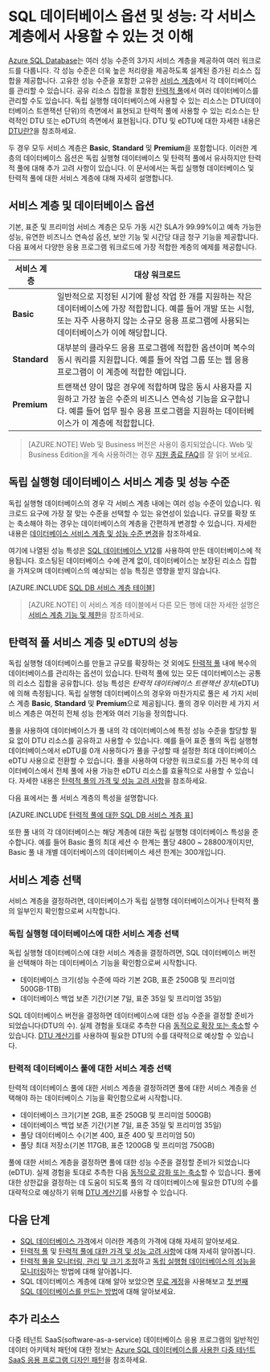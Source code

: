 <properties
	pageTitle="SQL 데이터베이스 성능 및 옵션: 서비스 계층 | Microsoft Azure"
	description="규모를 조정하는 동안 비용 및 기능의 균형을 유지하도록 서비스 계층의 SQL 데이터베이스 성능 및 비즈니스 연속성 기능을 비교합니다."
	keywords="데이터베이스 옵션, 데이터베이스 성능"
	services="sql-database"
	documentationCenter=""
	authors="CarlRabeler"
	manager="jhubbard"
	editor="CarlRabeler"/>

<tags
	ms.service="sql-database"
	ms.devlang="na"
	ms.topic="get-started-article"
	ms.tgt_pltfrm="na"
	ms.workload="data-management"
	ms.date="08/10/2016"
	ms.author="carlrab"/>

# SQL 데이터베이스 옵션 및 성능: 각 서비스 계층에서 사용할 수 있는 것 이해

[Azure SQL Database](sql-database-technical-overview.md)는 여러 성능 수준의 3가지 서비스 계층을 제공하여 여러 워크로드를 다룹니다. 각 성능 수준은 더욱 높은 처리량을 제공하도록 설계된 증가된 리소스 집합을 제공합니다. 고유한 성능 수준을 포함한 고유한 [서비스 계층](sql-database-service-tiers.md#standalone-database-service-tiers-and-performance-levels)에서 각 데이터베이스를 관리할 수 있습니다. 공유 리소스 집합을 포함한 [탄력적 풀](sql-database-service-tiers.md#elastic-pool-service-tiers-and-performance-in-edtus)에서 여러 데이터베이스를 관리할 수도 있습니다. 독립 실행형 데이터베이스에 사용할 수 있는 리소스는 DTU(데이터베이스 트랜잭션 단위)의 측면에서 표현되고 탄력적 풀에 사용할 수 있는 리소스는 탄력적인 DTU 또는 eDTU의 측면에서 표현됩니다. DTU 및 eDTU에 대한 자세한 내용은 [DTU란?](sql-database-what-is-a-DTU.md)을 참조하세요.

두 경우 모두 서비스 계층은 **Basic**, **Standard** 및 **Premium**을 포함합니다. 이러한 계층의 데이터베이스 옵션은 독립 실행형 데이터베이스 및 탄력적 풀에서 유사하지만 탄력적 풀에 대해 추가 고려 사항이 있습니다. 이 문서에서는 독립 실행형 데이터베이스 및 탄력적 풀에 대한 서비스 계층에 대해 자세히 설명합니다.

## 서비스 계층 및 데이터베이스 옵션
기본, 표준 및 프리미엄 서비스 계층은 모두 가동 시간 SLA가 99.99%이고 예측 가능한 성능, 유연한 비즈니스 연속성 옵션, 보안 기능 및 시간당 대금 청구 기능을 제공합니다. 다음 표에서 다양한 응용 프로그램 워크로드에 가장 적합한 계층의 예제를 제공합니다.

| 서비스 계층 | 대상 워크로드 |
|---|---|
| **Basic** | 일반적으로 지정된 시기에 활성 작업 한 개를 지원하는 작은 데이터베이스에 가장 적합합니다. 예를 들어 개발 또는 시험, 또는 자주 사용하지 않는 소규모 응용 프로그램에 사용되는 데이터베이스가 이에 해당합니다. |
| **Standard** | 대부분의 클라우드 응용 프로그램에 적합한 옵션이며 복수의 동시 쿼리를 지원합니다. 예를 들어 작업 그룹 또는 웹 응용 프로그램이 이 계층에 적합한 예입니다. |
| **Premium** | 트랜잭션 양이 많은 경우에 적합하며 많은 동시 사용자를 지원하고 가장 높은 수준의 비즈니스 연속성 기능을 요구합니다. 예를 들어 업무 필수 응용 프로그램을 지원하는 데이터베이스가 이 계층에 적합합니다. |

>[AZURE.NOTE] Web 및 Business 버전은 사용이 중지되었습니다. Web 및 Business Edition을 계속 사용하려는 경우 [지원 종료 FAQ](https://azure.microsoft.com/pricing/details/sql-database/web-business/)를 잘 읽어 보세요.

## 독립 실행형 데이터베이스 서비스 계층 및 성능 수준
독립 실행형 데이터베이스의 경우 각 서비스 계층 내에는 여러 성능 수준이 있습니다. 워크로드 요구에 가장 잘 맞는 수준을 선택할 수 있는 유연성이 있습니다. 규모를 확장 또는 축소해야 하는 경우는 데이터베이스의 계층을 간편하게 변경할 수 있습니다. 자세한 내용은 [데이터베이스 서비스 계층 및 성능 수준 변경](sql-database-scale-up.md)을 참조하세요.

여기에 나열된 성능 특성은 [SQL 데이터베이스 V12](sql-database-v12-whats-new.md)를 사용하여 만든 데이터베이스에 적용됩니다. 호스팅된 데이터베이스 수에 관계 없이, 데이터베이스는 보장된 리소스 집합을 가져오며 데이터베이스의 예상되는 성능 특징은 영향을 받지 않습니다.

[AZURE.INCLUDE [SQL DB 서비스 계층 테이블](../../includes/sql-database-service-tiers-table.md)]

>[AZURE.NOTE] 이 서비스 계층 테이블에서 다른 모든 행에 대한 자세한 설명은 [서비스 계층 기능 및 제한](sql-database-performance-guidance.md#service-tier-capabilities-and-limits)을 참조하세요.

## 탄력적 풀 서비스 계층 및 eDTU의 성능
독립 실행형 데이터베이스를 만들고 규모를 확장하는 것 외에도 [탄력적 풀](sql-database-elastic-pool.md) 내에 복수의 데이터베이스를 관리하는 옵션이 있습니다. 탄력적 풀에 있는 모든 데이터베이스는 공통의 리소스 집합을 공유합니다. 성능 특성은 *탄력적 데이터베이스 트랜잭션 장치*(eDTU)에 의해 측정됩니다. 독립 실행형 데이터베이스의 경우와 마찬가지로 풀은 세 가지 서비스 계층 **Basic**, **Standard** 및 **Premium**으로 제공됩니다. 풀의 경우 이러한 세 가지 서비스 계층은 여전히 전체 성능 한계와 여러 기능을 정의합니다.

풀을 사용하여 데이터베이스가 풀 내의 각 데이터베이스에 특정 성능 수준을 할당할 필요 없이 DTU 리소스를 공유하고 사용할 수 있습니다. 예를 들어 표준 풀의 독립 실행형 데이터베이스에서 eDTU를 0개 사용하다가 풀을 구성할 때 설정한 최대 데이터베이스 eDTU 사용으로 전환할 수 있습니다. 풀을 사용하여 다양한 워크로드를 가진 복수의 데이터베이스에서 전체 풀에 사용 가능한 eDTU 리소스를 효율적으로 사용할 수 있습니다. 자세한 내용은 [탄력적 풀의 가격 및 성능 고려 사항](sql-database-elastic-pool-guidance.md)을 참조하세요.

다음 표에서는 풀 서비스 계층의 특성을 설명합니다.

[AZURE.INCLUDE [탄력적 풀에 대한 SQL DB 서비스 계층 표](../../includes/sql-database-service-tiers-table-elastic-db-pools.md)]

또한 풀 내의 각 데이터베이스는 해당 계층에 대한 독립 실행형 데이터베이스 특성을 준수합니다. 예를 들어 Basic 풀의 최대 세션 수 한계는 풀당 4800 ~ 28800개이지만, Basic 풀 내 개별 데이터베이스의 데이터베이스 세션 한계는 300개입니다.

## 서비스 계층 선택

서비스 계층을 결정하려면, 데이터베이스가 독립 실행형 데이터베이스이거나 탄력적 풀의 일부인지 확인함으로써 시작합니다.

### 독립 실행형 데이터베이스에 대한 서비스 계층 선택

독립 실행형 데이터베이스에 대한 서비스 계층을 결정하려면, SQL 데이터베이스 버전을 선택해야 하는 데이터베이스 기능을 확인함으로써 시작합니다.

- 데이터베이스 크기(성능 수준에 따라 기본 2GB, 표준 250GB 및 프리미엄 500GB-1TB)
- 데이터베이스 백업 보존 기간(기본 7일, 표준 35일 및 프리미엄 35일)

SQL 데이터베이스 버전을 결정하면 데이터베이스에 대한 성능 수준을 결정할 준비가 되었습니다(DTU의 수). 실제 경험을 토대로 추측한 다음 [동적으로 확장 또는 축소](sql-database-scale-up.md)할 수 있습니다. [DTU 계산기](http://dtucalculator.azurewebsites.net/)를 사용하여 필요한 DTU의 수를 대략적으로 예상할 수 있습니다.

### 탄력적 데이터베이스 풀에 대한 서비스 계층 선택

탄력적 데이터베이스 풀에 대한 서비스 계층을 결정하려면 풀에 대한 서비스 계층을 선택해야 하는 데이터베이스 기능을 확인함으로써 시작합니다.

- 데이터베이스 크기(기본 2GB, 표준 250GB 및 프리미엄 500GB)
- 데이터베이스 백업 보존 기간(기본 7일, 표준 35일 및 프리미엄 35일)
- 풀당 데이터베이스 수(기본 400, 표준 400 및 프리미엄 50)
- 풀당 최대 저장소(기본 117GB, 표준 1200GB 및 프리미엄 750GB)

풀에 대한 서비스 계층을 결정하면 풀에 대한 성능 수준을 결정할 준비가 되었습니다(eDTU). 실제 경험을 토대로 추측한 다음 [동적으로 강화 또는 축소](sql-database-elastic-pool-manage-portal.md#change-performance-settings-of-a-pool)할 수 있습니다. 풀에 대한 상한값을 결정하는 데 도움이 되도록 풀의 각 데이터베이스에 필요한 DTU의 수를 대략적으로 예상하기 위해 [DTU 계산기](http://dtucalculator.azurewebsites.net/)를 사용할 수 있습니다.

## 다음 단계
- [SQL 데이터베이스 가격](https://azure.microsoft.com/pricing/details/sql-database/)에서 이러한 계층의 가격에 대해 자세히 알아보세요.
- [탄력적 풀](sql-database-elastic-pool-guidance.md) 및 [탄력적 풀에 대한 가격 및 성능 고려 사항](sql-database-elastic-pool-guidance.md)에 대해 자세히 알아봅니다.
- [탄력적 풀을 모니터링, 관리 및 크기 조정](sql-database-elastic-pool-manage-portal.md)하고 [독립 실행형 데이터베이스의 성능을 모니터링](sql-database-single-database-monitor.md)하는 방법에 대해 알아봅니다.
- SQL 데이터베이스 계층에 대해 알아 보았으면 [무료 계정](https://azure.microsoft.com/pricing/free-trial/)을 사용해보고 [첫 번째 SQL 데이터베이스를 만드는 방법](sql-database-get-started.md)에 대해 알아보세요.

## 추가 리소스

다중 테넌트 SaaS(software-as-a-service) 데이터베이스 응용 프로그램의 일반적인 데이터 아키텍처 패턴에 대한 정보는 [Azure SQL 데이터베이스를 사용한 다중 테넌트 SaaS 응용 프로그램 디자인 패턴](sql-database-design-patterns-multi-tenancy-saas-applications.md)을 참조하세요.

<!---HONumber=AcomDC_0921_2016-->